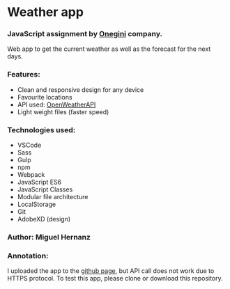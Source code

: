 # Weather app
### JavaScript assignment by [Onegini](https://www.onegini.com/) company.

Web app to get the current weather as well as the forecast for the next days.

### Features:
- Clean and responsive design for any device
- Favourite locations
- API used: [OpenWeatherAPI](https://openweathermap.org/api) 
- Light weight files (faster speed)

### Technologies used:
- VSCode
- Sass
- Gulp
- npm
- Webpack
- JavaScript ES6
- JavaScript Classes 
- Modular file architecture
- LocalStorage
- Git
- AdobeXD (design)

### Author: Miguel Hernanz 

### Annotation: 
I uploaded the app to the [github page](https://mighercas.github.io/weather/), but API call does not work due to HTTPS protocol.
To test this app, please clone or download this repository.
